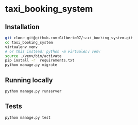 # taxi_booking_system

## Installation

```bash
git clone git@github.com:Gilberto97/taxi_booking_system.git
cd taxi_booking_system
virtualenv venv 
# or this instead: python -m virtualenv venv
source ./venv/bin/activate
pip install -r  requirements.txt
python manage.py migrate
```

## Running locally
```bash
python manage.py runserver
```

## Tests
```bash
python manage.py test
```

